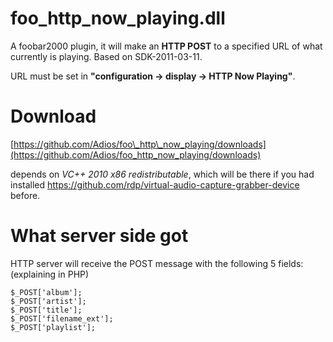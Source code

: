 foo\_http\_now_playing.dll
====
 
A foobar2000 plugin, it will make an **HTTP POST** to a specified URL of what currently is playing. Based on SDK-2011-03-11. 
  
URL must be set in **"configuration -> display -> HTTP Now Playing"**.  
 
Download
====
[https://github.com/Adios/foo\_http\_now_playing/downloads](https://github.com/Adios/foo_http_now_playing/downloads)
 
depends on _VC++ 2010 x86 redistributable_, which will be there if you had installed https://github.com/rdp/virtual-audio-capture-grabber-device before. 

What server side got
====
HTTP server will receive the POST message with the following 5 fields: (explaining in PHP)

    $_POST['album'];
    $_POST['artist'];
    $_POST['title'];
    $_POST['filename_ext'];
    $_POST['playlist'];
